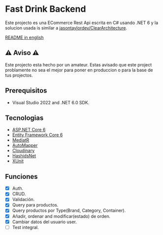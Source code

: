 # Fast Drink Backend

Este projecto es una ECommerce Rest Api escrita en C# usando .NET 6 y la solucion usada is similar a [jasontaylordev/ClearArchitecture](https://github.com/jasontaylordev/CleanArchitecture).

[README in english](https://github.com/Chazita/fastdrink-backend/blob/main/README.md)

## :warning: Aviso :warning:

Este projecto esta hecho por un amateur.
Estas avisado que este project problamente no sea el mejor para poner en produccion o para la base de tus projectos.

## Prerequisitos

- Visual Studio 2022 and .NET 6.0 SDK.

## Tecnologias

- [ASP.NET Core 6](https://docs.microsoft.com/en-us/aspnet/core/introduction-to-aspnet-core?view=aspnetcore-6.0)
- [Entity Framework Core 6](https://docs.microsoft.com/en-us/ef/core/)
- [MediatR](https://github.com/jbogard/MediatR)
- [AutoMapper](https://automapper.org/)
- [Cloudinary](https://cloudinary.com/)
- [HashidsNet](https://github.com/ullmark/hashids.net)
- [XUnit](https://xunit.net/)

## Funciones

- [x] Auth.
- [x] CRUD.
- [x] Validación.
- [x] Query para productos.
- [x] Query productos por Type(Brand, Category, Container).
- [x] Añadir, ordenar and modificar(estado) de orden.
- [x] Cambiar datos del usuario user.
- [ ] Test integral.
